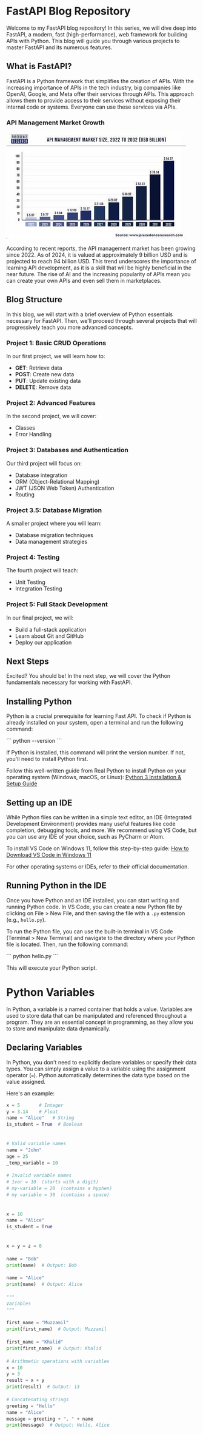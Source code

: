# FastAPI Blog Repository

Welcome to my FastAPI blog repository! In this series, we will dive deep into FastAPI, a modern, fast (high-performance), web framework for building APIs with Python. This blog will guide you through various projects to master FastAPI and its numerous features.

## What is FastAPI?

FastAPI is a Python framework that simplifies the creation of APIs. With the increasing importance of APIs in the tech industry, big companies like OpenAI, Google, and Meta offer their services through APIs. This approach allows them to provide access to their services without exposing their internal code or systems. Everyone can use these services via APIs.

### API Management Market Growth

![alt text](<001_Images/Fast apiii.jpeg>)

According to recent reports, the API management market has been growing since 2022. As of 2024, it is valued at approximately 9 billion USD and is projected to reach 94 billion USD. This trend underscores the importance of learning API development, as it is a skill that will be highly beneficial in the near future. The rise of AI and the increasing popularity of APIs mean you can create your own APIs and even sell them in marketplaces.

## Blog Structure

In this blog, we will start with a brief overview of Python essentials necessary for FastAPI. Then, we'll proceed through several projects that will progressively teach you more advanced concepts.

### Project 1: Basic CRUD Operations

In our first project, we will learn how to:

- **GET**: Retrieve data
- **POST**: Create new data
- **PUT**: Update existing data
- **DELETE**: Remove data

### Project 2: Advanced Features

In the second project, we will cover:

- Classes
- Error Handling

### Project 3: Databases and Authentication

Our third project will focus on:

- Database integration
- ORM (Object-Relational Mapping)
- JWT (JSON Web Token) Authentication
- Routing

### Project 3.5: Database Migration

A smaller project where you will learn:

- Database migration techniques
- Data management strategies

### Project 4: Testing

The fourth project will teach:

- Unit Testing
- Integration Testing

### Project 5: Full Stack Development

In our final project, we will:

- Build a full-stack application
- Learn about Git and GitHub
- Deploy our application

## Next Steps

Excited? You should be! In the next step, we will cover the Python fundamentals necessary for working with FastAPI.


## Installing Python

Python is a crucial prerequisite for learning Fast API. To check if Python is already installed on your system, open a terminal and run the following command:

\`\`\`
python --version
\`\`\`

If Python is installed, this command will print the version number. If not, you'll need to install Python first. 

Follow this well-written guide from Real Python to install Python on your operating system (Windows, macOS, or Linux): [Python 3 Installation & Setup Guide](https://realpython.com/installing-python/)

## Setting up an IDE

While Python files can be written in a simple text editor, an IDE (Integrated Development Environment) provides many useful features like code completion, debugging tools, and more. We recommend using VS Code, but you can use any IDE of your choice, such as PyCharm or Atom.

To install VS Code on Windows 11, follow this step-by-step guide: [How to Download VS Code in Windows 11](https://www.supportyourtech.com/tech/how-to-download-vs-code-in-windows-11-a-step-by-step-guide/)

For other operating systems or IDEs, refer to their official documentation.

## Running Python in the IDE

Once you have Python and an IDE installed, you can start writing and running Python code. In VS Code, you can create a new Python file by clicking on File > New File, and then saving the file with a `.py` extension (e.g., `hello.py`).

To run the Python file, you can use the built-in terminal in VS Code (Terminal > New Terminal) and navigate to the directory where your Python file is located. Then, run the following command:

\`\`\`
python hello.py
\`\`\`

This will execute your Python script.


# Python Variables

In Python, a variable is a named container that holds a value. Variables are used to store data that can be manipulated and referenced throughout a program. They are an essential concept in programming, as they allow you to store and manipulate data dynamically.

## Declaring Variables

In Python, you don't need to explicitly declare variables or specify their data types. You can simply assign a value to a variable using the assignment operator (`=`). Python automatically determines the data type based on the value assigned.

Here's an example:

```python
x = 5       # Integer
y = 3.14    # Float
name = "Alice"   # String
is_student = True  # Boolean


# Valid variable names
name = "John"
age = 25
_temp_variable = 10

# Invalid variable names
# 1var = 10  (starts with a digit)
# my-variable = 20  (contains a hyphen)
# my variable = 30  (contains a space)


x = 10
name = "Alice"
is_student = True


x = y = z = 0

name = "Bob"
print(name)  # Output: Bob

name = "Alice"
print(name)  # Output: Alice

"""
Variables
"""

first_name = "Muzzamil"
print(first_name)  # Output: Muzzamil

first_name = "Khalid"
print(first_name)  # Output: Khalid

# Arithmetic operations with variables
x = 10
y = 3
result = x + y
print(result)  # Output: 13

# Concatenating strings
greeting = "Hello"
name = "Alice"
message = greeting + ", " + name
print(message)  # Output: Hello, Alice
